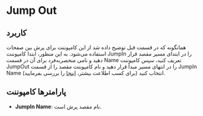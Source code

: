 

# Jump Out


## کاربرد

همانگونه که در قسمت قبل توضیح داده شد از این کامپوننت برای پرش بین صفحات استفاده می‌شود. به این منظور، ابتدا کامپوننت JumpIn را در ابتدای مسیر مقصد قرار دهید و نامی منحصربه‌فرد برای آن در قسمت Name تعریف کنید، سپس کامپوننت JumpOut را در انتهای مسیر مبدأ قرار دهید و نام کامپوننت مقصد را از قسمت JumpIn Name انتخاب کنید (برای کسب اطلاعت بیشتر، [اینجا](/docs/simotel/callcenter-docs/dialplan/components/jump_in) را بررسی بفرمایید).

## پارامترها کامپوننت

- **JumpIn Name**: نام مقصد پرش است.